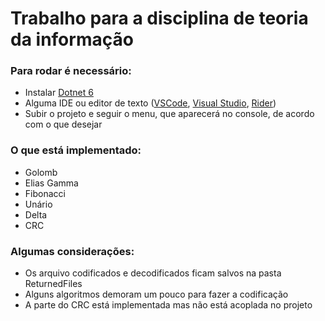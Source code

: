 # Trabalho para a disciplina de teoria da informação

### Para rodar é necessário:
- Instalar [Dotnet 6](https://dotnet.microsoft.com/en-us/download/dotnet/6.0 "Dotnet 6")
- Alguma IDE ou editor de texto ([VSCode](https://code.visualstudio.com/download "VSCode"), [Visual Studio](https://visualstudio.microsoft.com/pt-br/vs/community/ "Visual Studio"), [Rider](https://www.jetbrains.com/pt-br/rider/download/#section=windows "Rider"))
- Subir o projeto e seguir o menu, que aparecerá no console, de acordo com o que desejar

### O que está implementado:
- Golomb
- Elias Gamma
- Fibonacci
- Unário
- Delta
- CRC

### Algumas considerações:
- Os arquivo codificados e decodificados ficam salvos na pasta ReturnedFiles
- Alguns algoritmos demoram um pouco para fazer a codificação
- A parte do CRC está implementada mas não está acoplada no projeto

